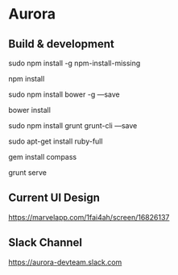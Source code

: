 # Aurora


## Build & development

sudo npm install -g npm-install-missing

npm install

sudo npm install bower -g —save

bower install

sudo npm install grunt grunt-cli —save

sudo apt-get install ruby-full

gem install compass

grunt serve


## Current UI Design
https://marvelapp.com/1fai4ah/screen/16826137

## Slack Channel
https://aurora-devteam.slack.com
